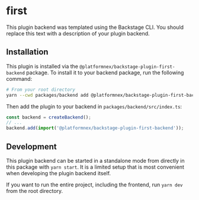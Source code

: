 # first

This plugin backend was templated using the Backstage CLI. You should replace this text with a description of your plugin backend.

## Installation

This plugin is installed via the `@platformnex/backstage-plugin-first-backend` package. To install it to your backend package, run the following command:

```bash
# From your root directory
yarn --cwd packages/backend add @platformnex/backstage-plugin-first-backend
```

Then add the plugin to your backend in `packages/backend/src/index.ts`:

```ts
const backend = createBackend();
// ...
backend.add(import('@platformnex/backstage-plugin-first-backend'));
```

## Development

This plugin backend can be started in a standalone mode from directly in this
package with `yarn start`. It is a limited setup that is most convenient when
developing the plugin backend itself.

If you want to run the entire project, including the frontend, run `yarn dev` from the root directory.
